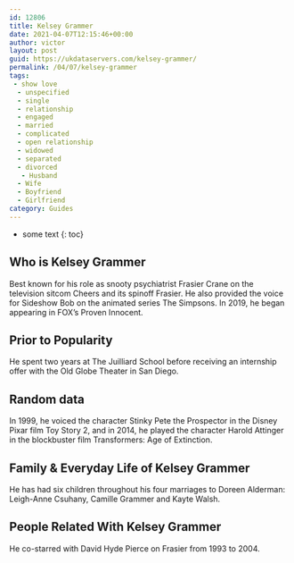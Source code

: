 ```yaml
---
id: 12806
title: Kelsey Grammer
date: 2021-04-07T12:15:46+00:00
author: victor
layout: post
guid: https://ukdataservers.com/kelsey-grammer/
permalink: /04/07/kelsey-grammer
tags:
 - show love
  - unspecified
  - single
  - relationship
  - engaged
  - married
  - complicated
  - open relationship
  - widowed
  - separated
  - divorced
   - Husband
  - Wife
  - Boyfriend
  - Girlfriend
category: Guides
---
```


* some text
{: toc}


## Who is Kelsey Grammer



Best known for his role as snooty psychiatrist Frasier Crane on the television sitcom Cheers and its spinoff Frasier. He also provided the voice for Sideshow Bob on the animated series The Simpsons. In 2019, he began appearing in FOX&#8217;s Proven Innocent.

                
                
                
## Prior to Popularity



He spent two years at The Juilliard School before receiving an internship offer with the Old Globe Theater in San Diego.

                
                
                
## Random data



In 1999, he voiced the character Stinky Pete the Prospector in the Disney Pixar film Toy Story 2, and in 2014, he played the character Harold Attinger in the blockbuster film Transformers: Age of Extinction.

                
                
                
## Family & Everyday Life of Kelsey Grammer



He has had six children throughout his four marriages to Doreen Alderman: Leigh-Anne Csuhany, Camille Grammer and Kayte Walsh.

                
                
                
## People Related With Kelsey Grammer



He co-starred with David Hyde Pierce on Frasier from 1993 to 2004.

                
              
            
          
          
          